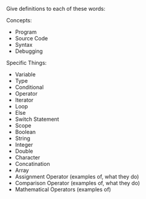 Give definitions to each of these words:

Concepts:
* Program
* Source Code
* Syntax
* Debugging

Specific Things:
* Variable
* Type
* Conditional
* Operator
* Iterator
* Loop
* Else
* Switch Statement
* Scope
* Boolean
* String
* Integer
* Double
* Character
* Concatination
* Array
* Assignment Operator (examples of, what they do)
* Comparison Operator (examples of, what they do)
* Mathematical Operators (examples of)

